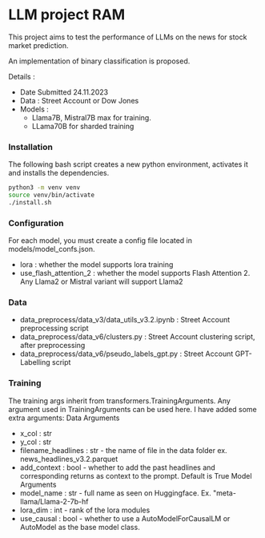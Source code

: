 # LLM project RAM 

This project aims to test the performance of LLMs on the news for stock market prediction. 

An implementation of binary classification is proposed. 

Details : 
- Date Submitted 24.11.2023
- Data : Street Account or Dow Jones
- Models : 
    - Llama7B, Mistral7B max for training. 
    - LLama70B for sharded training


### Installation 

The following bash script creates a new python environment, activates it and installs the dependencies.

```bash
python3 -m venv venv 
source venv/bin/activate
./install.sh
```
### Configuration 
For each model, you must create a config file located in models/model_confs.json. 
- lora : whether the model supports lora training
- use_flash_attention_2 : whether the model supports Flash Attention 2. Any Llama2 or Mistral variant will support Llama2 


### Data 
- data_preprocess/data_v3/data_utils_v3.2.ipynb : Street Account preprocessing script
- data_preprocess/data_v6/clusters.py : Street Account clustering script, after preprocessing
- data_preprocess/data_v6/pseudo_labels_gpt.py : Street Account GPT-Labelling script
 

### Training 
The training args inherit from transformers.TrainingArguments. Any argument used in TrainingArguments can be used here. 
I have added some extra arguments: 
Data Arguments
- x_col : str 
- y_col : str
- filename_headlines : str - the name of file in the data folder ex. news_headlines_v3.2.parquet
- add_context : bool - whether to add the past headlines and corresponding returns as context to the prompt. Default is True
Model Arguments
- model_name : str - full name as seen on Huggingface. Ex. "meta-llama/Llama-2-7b-hf
- lora_dim : int - rank of the lora modules 
- use_causal : bool - whether to use a AutoModelForCausalLM or AutoModel as the base model class.


